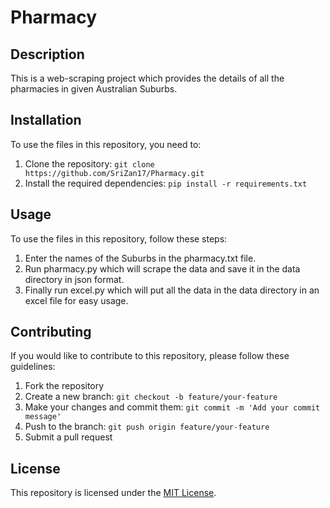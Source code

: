 # Pharmacy

## Description

This is a web-scraping project which provides the details of all the pharmacies in given Australian Suburbs.

## Installation

To use the files in this repository, you need to:

1. Clone the repository: `git clone https://github.com/SriZan17/Pharmacy.git`
2. Install the required dependencies: `pip install -r requirements.txt`

## Usage

To use the files in this repository, follow these steps:

1. Enter the names of the Suburbs in the pharmacy.txt file.
2. Run pharmacy.py which will scrape the data and save it in the data directory in json format.
3. Finally run excel.py which will put all the data in the data directory in an excel file for easy usage.

## Contributing

If you would like to contribute to this repository, please follow these guidelines:

1. Fork the repository
2. Create a new branch: `git checkout -b feature/your-feature`
3. Make your changes and commit them: `git commit -m 'Add your commit message'`
4. Push to the branch: `git push origin feature/your-feature`
5. Submit a pull request

## License

This repository is licensed under the [MIT License](LICENSE).
